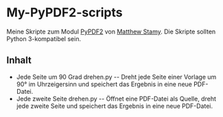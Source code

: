 # My-PyPDF2-scripts

Meine Skripte zum Modul [PyPDF2](https://github.com/mstamy2/PyPDF2) von [Matthew Stamy](https://github.com/mstamy2). Die Skripte sollten Python 3-kompatibel sein.

## Inhalt 

* Jede Seite um 90 Grad drehen.py -- Dreht jede Seite einer Vorlage um 90° im Uhrzeigersinn und speichert das Ergebnis in eine neue PDF-Datei.
* Jede zweite Seite drehen.py -- Öffnet eine PDF-Datei als Quelle, dreht jede zweite Seite und speichert das Ergebnis in eine neue PDF-Datei.
